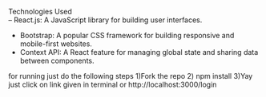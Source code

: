 Technologies Used  
– React.js: A JavaScript library for building user interfaces. 
- Bootstrap: A popular CSS framework for building responsive and mobile-first websites.
- Context API: A React feature for managing global state and sharing data between components. 


for running just do the following steps
1)Fork the repo
2) npm install 
3)Yay just click on link given in terminal or http://localhost:3000/login

